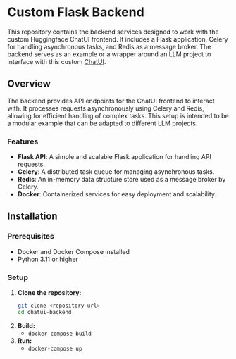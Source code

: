 # Custom Flask Backend

This repository contains the backend services designed to work with the custom Huggingface ChatUI frontend. It includes a Flask application, Celery for handling asynchronous tasks, and Redis as a message broker. The backend serves as an example or a wrapper around an LLM project to interface with this custom [ChatUI](https://github.com/ChaZachBrown/chatui-custom-backend).

## Overview

The backend provides API endpoints for the ChatUI frontend to interact with. It processes requests asynchronously using Celery and Redis, allowing for efficient handling of complex tasks. This setup is intended to be a modular example that can be adapted to different LLM projects.

### Features

- **Flask API**: A simple and scalable Flask application for handling API requests.
- **Celery**: A distributed task queue for managing asynchronous tasks.
- **Redis**: An in-memory data structure store used as a message broker by Celery.
- **Docker**: Containerized services for easy deployment and scalability.

## Installation

### Prerequisites

- Docker and Docker Compose installed
- Python 3.11 or higher

### Setup

1. **Clone the repository:**
   ```bash
   git clone <repository-url>
   cd chatui-backend
2. **Build:**
    * ``` docker-compose build ```
3. **Run:**
    * ``` docker-compose up ```
